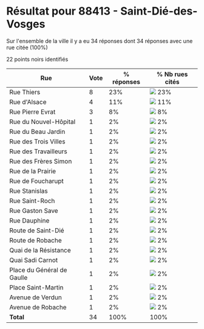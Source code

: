 # Résultat pour 88413 - Saint-Dié-des-Vosges

Sur l'ensemble de la ville il y a eu 34 réponses dont 34 réponses avec une rue citée (100%)

22 points noirs identifiés

| Rue | Vote | % réponses | % Nb rues cités|
|-----|------|------------|----------------|
| Rue Thiers | 8 | 23% | <img src="../../img/bar_23.gif" />&nbsp;23%|
| Rue d'Alsace | 4 | 11% | <img src="../../img/bar_11.gif" />&nbsp;11%|
| Rue Pierre Evrat | 3 | 8% | <img src="../../img/bar_8.gif" />&nbsp;8%|
| Rue du Nouvel-Hôpital | 1 | 2% | <img src="../../img/bar_2.gif" />&nbsp;2%|
| Rue du Beau Jardin | 1 | 2% | <img src="../../img/bar_2.gif" />&nbsp;2%|
| Rue des Trois Villes | 1 | 2% | <img src="../../img/bar_2.gif" />&nbsp;2%|
| Rue des Travailleurs | 1 | 2% | <img src="../../img/bar_2.gif" />&nbsp;2%|
| Rue des Frères Simon | 1 | 2% | <img src="../../img/bar_2.gif" />&nbsp;2%|
| Rue de la Prairie | 1 | 2% | <img src="../../img/bar_2.gif" />&nbsp;2%|
| Rue de Foucharupt | 1 | 2% | <img src="../../img/bar_2.gif" />&nbsp;2%|
| Rue Stanislas | 1 | 2% | <img src="../../img/bar_2.gif" />&nbsp;2%|
| Rue Saint-Roch | 1 | 2% | <img src="../../img/bar_2.gif" />&nbsp;2%|
| Rue Gaston Save | 1 | 2% | <img src="../../img/bar_2.gif" />&nbsp;2%|
| Rue Dauphine | 1 | 2% | <img src="../../img/bar_2.gif" />&nbsp;2%|
| Route de Saint-Dié | 1 | 2% | <img src="../../img/bar_2.gif" />&nbsp;2%|
| Route de Robache | 1 | 2% | <img src="../../img/bar_2.gif" />&nbsp;2%|
| Quai de la Résistance | 1 | 2% | <img src="../../img/bar_2.gif" />&nbsp;2%|
| Quai Sadi Carnot | 1 | 2% | <img src="../../img/bar_2.gif" />&nbsp;2%|
| Place du Général de Gaulle | 1 | 2% | <img src="../../img/bar_2.gif" />&nbsp;2%|
| Place Saint-Martin | 1 | 2% | <img src="../../img/bar_2.gif" />&nbsp;2%|
| Avenue de Verdun | 1 | 2% | <img src="../../img/bar_2.gif" />&nbsp;2%|
| Avenue de Robache | 1 | 2% | <img src="../../img/bar_2.gif" />&nbsp;2%|
| **Total** | 34 | 100% | 100%|
